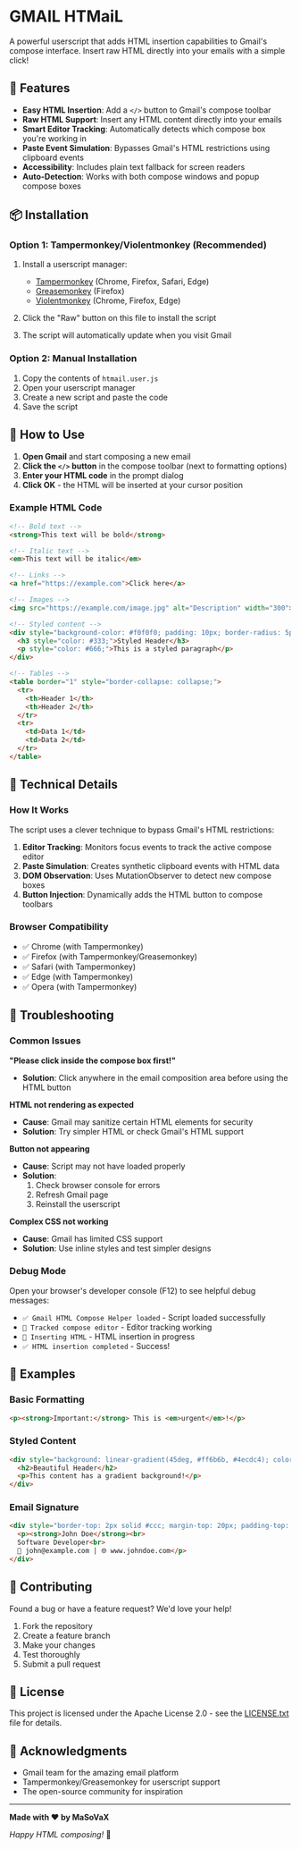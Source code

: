 # **GMAIL** **HTM**ai**L**

A powerful userscript that adds HTML insertion capabilities to Gmail's compose interface. Insert raw HTML directly into your emails with a simple click!

## 🚀 Features

- **Easy HTML Insertion**: Add a `</>` button to Gmail's compose toolbar
- **Raw HTML Support**: Insert any HTML content directly into your emails
- **Smart Editor Tracking**: Automatically detects which compose box you're working in
- **Paste Event Simulation**: Bypasses Gmail's HTML restrictions using clipboard events
- **Accessibility**: Includes plain text fallback for screen readers
- **Auto-Detection**: Works with both compose windows and popup compose boxes

## 📦 Installation

### Option 1: Tampermonkey/Violentmonkey (Recommended)

1. Install a userscript manager:
   - [Tampermonkey](https://www.tampermonkey.net/) (Chrome, Firefox, Safari, Edge)
   - [Greasemonkey](https://www.greasespot.net/) (Firefox)
   - [Violentmonkey](https://violentmonkey.github.io/) (Chrome, Firefox, Edge)

2. Click the "Raw" button on this file to install the script

3. The script will automatically update when you visit Gmail

### Option 2: Manual Installation

1. Copy the contents of `htmail.user.js`
2. Open your userscript manager
3. Create a new script and paste the code
4. Save the script

## 🎯 How to Use

1. **Open Gmail** and start composing a new email
2. **Click the `</>` button** in the compose toolbar (next to formatting options)
3. **Enter your HTML code** in the prompt dialog
4. **Click OK** - the HTML will be inserted at your cursor position

### Example HTML Code

```html
<!-- Bold text -->
<strong>This text will be bold</strong>

<!-- Italic text -->
<em>This text will be italic</em>

<!-- Links -->
<a href="https://example.com">Click here</a>

<!-- Images -->
<img src="https://example.com/image.jpg" alt="Description" width="300">

<!-- Styled content -->
<div style="background-color: #f0f0f0; padding: 10px; border-radius: 5px;">
  <h3 style="color: #333;">Styled Header</h3>
  <p style="color: #666;">This is a styled paragraph</p>
</div>

<!-- Tables -->
<table border="1" style="border-collapse: collapse;">
  <tr>
    <th>Header 1</th>
    <th>Header 2</th>
  </tr>
  <tr>
    <td>Data 1</td>
    <td>Data 2</td>
  </tr>
</table>
```

## 🔧 Technical Details

### How It Works

The script uses a clever technique to bypass Gmail's HTML restrictions:

1. **Editor Tracking**: Monitors focus events to track the active compose editor
2. **Paste Simulation**: Creates synthetic clipboard events with HTML data
3. **DOM Observation**: Uses MutationObserver to detect new compose boxes
4. **Button Injection**: Dynamically adds the HTML button to compose toolbars

### Browser Compatibility

- ✅ Chrome (with Tampermonkey)
- ✅ Firefox (with Tampermonkey/Greasemonkey)
- ✅ Safari (with Tampermonkey)
- ✅ Edge (with Tampermonkey)
- ✅ Opera (with Tampermonkey)

## 🐛 Troubleshooting

### Common Issues

**"Please click inside the compose box first!"**
- **Solution**: Click anywhere in the email composition area before using the HTML button

**HTML not rendering as expected**
- **Cause**: Gmail may sanitize certain HTML elements for security
- **Solution**: Try simpler HTML or check Gmail's HTML support

**Button not appearing**
- **Cause**: Script may not have loaded properly
- **Solution**: 
  1. Check browser console for errors
  2. Refresh Gmail page
  3. Reinstall the userscript

**Complex CSS not working**
- **Cause**: Gmail has limited CSS support
- **Solution**: Use inline styles and test simpler designs

### Debug Mode

Open your browser's developer console (F12) to see helpful debug messages:
- `✅ Gmail HTML Compose Helper loaded` - Script loaded successfully
- `📝 Tracked compose editor` - Editor tracking working
- `🔧 Inserting HTML` - HTML insertion in progress
- `✅ HTML insertion completed` - Success!

## 📝 Examples

### Basic Formatting
```html
<p><strong>Important:</strong> This is <em>urgent</em>!</p>
```

### Styled Content
```html
<div style="background: linear-gradient(45deg, #ff6b6b, #4ecdc4); color: white; padding: 20px; border-radius: 10px;">
  <h2>Beautiful Header</h2>
  <p>This content has a gradient background!</p>
</div>
```

### Email Signature
```html
<div style="border-top: 2px solid #ccc; margin-top: 20px; padding-top: 10px;">
  <p><strong>John Doe</strong><br>
  Software Developer<br>
  📧 john@example.com | 🌐 www.johndoe.com</p>
</div>
```

## 🤝 Contributing

Found a bug or have a feature request? We'd love your help!

1. Fork the repository
2. Create a feature branch
3. Make your changes
4. Test thoroughly
5. Submit a pull request

## 📄 License

This project is licensed under the Apache License 2.0 - see the [LICENSE.txt](LICENSE.txt) file for details.

## 🙏 Acknowledgments

- Gmail team for the amazing email platform
- Tampermonkey/Greasemonkey for userscript support
- The open-source community for inspiration

---

**Made with ❤️ by MaSoVaX**

*Happy HTML composing!* 🎉